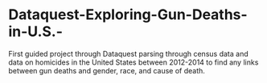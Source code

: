 # Dataquest-Exploring-Gun-Deaths-in-U.S.-
First guided project through Dataquest parsing through census data and data on homicides in the United States between 2012-2014 to find any links between gun deaths and gender, race, and cause of death.
